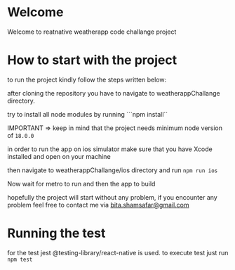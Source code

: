# Welcome
Welcome to reatnative weatherapp code challange project

# How to start with the project

to run the project kindly follow the steps written below:

after cloning the repository you have to navigate to weatherappChallange directory.

try to install all node modules by running ```npm install``

IMPORTANT => keep in mind that the project needs minimum node version of ```18.0.0 ```

in order to run the app on ios simulator make sure that you have Xcode installed and open on your machine

then navigate to weatherappChallange/ios directory and run ```npm run ios``` 

Now wait for metro to run and then the app to build

hopefully the project will start without any problem, if you encounter any problem feel free to contact me via bita.shamsafar@gmail.com

# Running the test
for the test jest @testing-library/react-native is used.
to execute test just run ```npm test```

